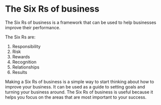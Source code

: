 # The Six Rs of business

The Six Rs of business is a framework that can be used to help businesses improve their performance.

The Six Rs are:

1. Responsibility
2. Risk
3. Rewards
4. Recognition
5. Relationships
6. Results

Making a Six Rs of business is a simple way to start thinking about how to improve your business. It can be used as a guide to setting goals and turning your business around. The Six Rs of business is useful because it helps you focus on the areas that are most important to your success.
